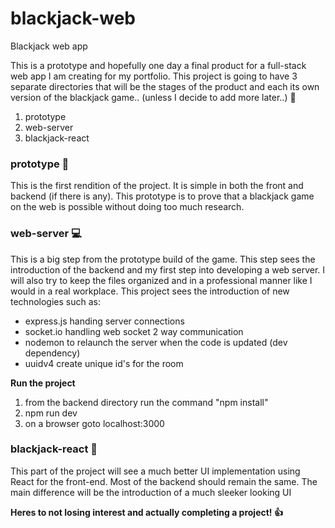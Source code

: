 # blackjack-web
Blackjack web app

This is a prototype and hopefully one day a final product for a full-stack web app I am creating for my portfolio. This project is going to have 3 separate directories that will be the stages of the product and each its own version of the blackjack game.. (unless I decide to add more later..) 🫡

1. prototype
2. web-server
3. blackjack-react

### prototype 🤖

This is the first rendition of the project. It is simple in both the front and backend (if there is any). This prototype is to prove that a blackjack game on the web is possible without doing too much research.

### web-server 💻

This is a big step from the prototype build of the game. This step sees the introduction of the backend and my first step into developing a web server. I will also try to keep the files organized and in a professional manner like I would in a real workplace. This project sees the introduction of new technologies such as:

- express.js  handing server connections
- socket.io   handling web socket 2 way communication
- nodemon     to relaunch the server when the code is updated (dev dependency)
- uuidv4      create unique id's for the room

**Run the project**
1. from the backend directory run the command "npm install"
2. npm run dev
3. on a browser goto localhost:3000

### blackjack-react 🚀

This part of the project will see a much better UI implementation using React for the front-end. Most of the backend should remain the same. The main difference will be the introduction of a much sleeker looking UI

**Heres to not losing interest and actually completing a project! 👍**
